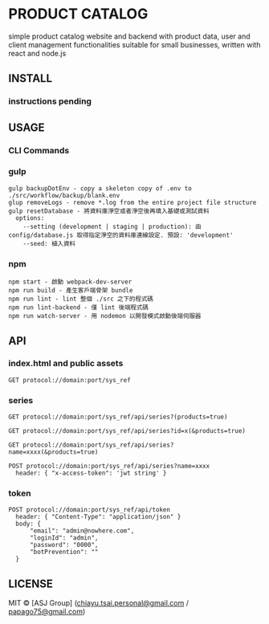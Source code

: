 # PRODUCT CATALOG
simple product catalog website and backend with product data, user and client management functionalities suitable for small businesses, written with react and node.js

## INSTALL

### instructions pending

## USAGE
### CLI Commands
### gulp
```
gulp backupDotEnv - copy a skeleton copy of .env to ./src/workflow/backup/blank.env
glup removeLogs - remove *.log from the entire project file structure
gulp resetDatabase - 將資料庫淨空或者淨空後再填入基礎或測試資料
  options:
    --setting (development | staging | production): 由 config/database.js 取得指定淨空的資料庫連線設定. 預設: 'development'
    --seed: 植入資料
```

### npm
```
npm start - 啟動 webpack-dev-server
npm run build - 產生客戶端骨架 bundle
npm run lint - lint 整個 ./src 之下的程式碼
npm run lint-backend - 僅 lint 後端程式碼
npm run watch-server - 用 nodemon 以開發模式啟動後端伺服器
```

## API
### index.html and public assets
```
GET protocol://domain:port/sys_ref
```

### series
```
GET protocol://domain:port/sys_ref/api/series?(products=true)

GET protocol://domain:port/sys_ref/api/series?id=x(&products=true)

GET protocol://domain:port/sys_ref/api/series?name=xxxx(&products=true)

POST protocol://domain:port/sys_ref/api/series?name=xxxx
  header: { "x-access-token": 'jwt string' }

```

### token
```
POST protocol://domain:port/sys_ref/api/token
  header: { "Content-Type": "application/json" }
  body: {
	  "email": "admin@nowhere.com",
	  "loginId": "admin",
	  "password": "0000",
	  "botPrevention": ""
  }
```

## LICENSE
MIT © [ASJ Group] (chiayu.tsai.personal@gmail.com / papago75@gmail.com)
